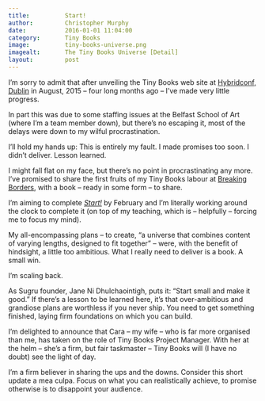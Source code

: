 ```yaml
---
title:			Start!
author:			Christopher Murphy
date:			2016-01-01 11:04:00
category: 		Tiny Books
image:			tiny-books-universe.png
imagealt:		The Tiny Books Universe [Detail]
layout:			post
---
```



I’m sorry to admit that after unveiling the Tiny Books web site at [Hybridconf, Dublin][01] in August, 2015 – four long months ago – I’ve made very little progress.

In part this was due to some staffing issues at the Belfast School of Art (where I’m a team member down), but there’s no escaping it, most of the delays were down to my wilful procrastination.

I’ll hold my hands up: This is entirely my fault. I made promises too soon. I didn’t deliver. Lesson learned.

I might fall flat on my face, but there’s no point in procrastinating any more. I’ve promised to share the first fruits of my Tiny Books labour at [Breaking Borders][02], with a book – ready in some form – to share.

I’m aiming to complete [_Start!_][03] by February and I’m literally working around the clock to complete it (on top of my teaching, which is – helpfully – forcing me to focus my mind).

My all-encompassing plans – to create, “a universe that combines content of varying lengths, designed to fit together” – were, with the benefit of hindsight, a little too ambitious. What I really need to deliver is a book. A small win.

I’m scaling back.

As Sugru founder, Jane Ni Dhulchaointigh, puts it: “Start small and make it good.” If there’s a lesson to be learned here, it’s that over-ambitious and grandiose plans are worthless if you never ship. You need to get something finished, laying firm foundations on which you can build.

I’m delighted to announce that Cara – my wife – who is far more organised than me, has taken on the role of Tiny Books Project Manager. With her at the helm – she’s a firm, but fair taskmaster – Tiny Books will (I have no doubt) see the light of day.

I’m a firm believer in sharing the ups and the downs. Consider this short update a mea culpa. Focus on what you can realistically achieve, to promise otherwise is to disappoint your audience.


[01]: http://danrubin.pixieset.com/hybrid-2015/ "Hybridconf, 2015"
[02]: http://breakingborde.rs "Breaking Borders"
[03]: http://tinybooks.github.io/books/ "Start!"